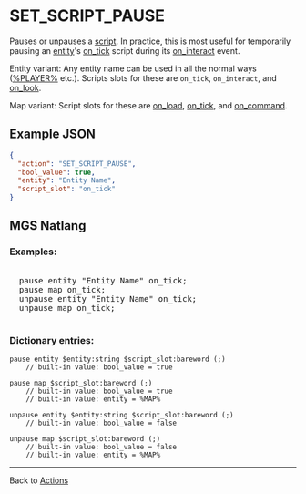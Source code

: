 # SET_SCRIPT_PAUSE

Pauses or unpauses a [script](../scripts). In practice, this is most useful for temporarily pausing an [entity](../entities)'s [on_tick](../scripts/on_tick) script during its [on_interact](../scripts/on_interact) event.

Entity variant: Any entity name can be used in all the normal ways ([%PLAYER%](../entities/PLAYER) etc.). Scripts slots for these are `on_tick`, `on_interact`, and [on_look](../scripts/on_look).

Map variant: Script slots for these are [on_load](../scripts/on_load), [on_tick](../scripts/on_tick), and [on_command](../hardware/commands).

## Example JSON

```json
{
  "action": "SET_SCRIPT_PAUSE",
  "bool_value": true,
  "entity": "Entity Name",
  "script_slot": "on_tick"
}
```

## MGS Natlang

### Examples:

<pre class="HyperMD-codeblock mgs">

  <span class="verb">pause</span> <span class="sigil">entity</span> <span class="string">"Entity Name"</span> <span class="string">on_tick</span><span class="terminator">;</span>
  <span class="verb">pause</span> <span class="sigil">map</span> <span class="target">on_tick</span><span class="terminator">;</span>
  <span class="verb">unpause</span> <span class="sigil">entity</span> <span class="string">"Entity Name"</span> <span class="string">on_tick</span><span class="terminator">;</span>
  <span class="verb">unpause</span> <span class="sigil">map</span> <span class="target">on_tick</span><span class="terminator">;</span>

</pre>

### Dictionary entries:

```
pause entity $entity:string $script_slot:bareword (;)
	// built-in value: bool_value = true

pause map $script_slot:bareword (;)
	// built-in value: bool_value = true
	// built-in value: entity = %MAP%

unpause entity $entity:string $script_slot:bareword (;)
	// built-in value: bool_value = false

unpause map $script_slot:bareword (;)
	// built-in value: bool_value = false
	// built-in value: entity = %MAP%
```

---

Back to [Actions](../actions)
